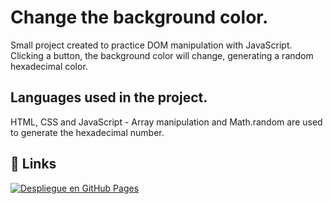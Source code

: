
# Change the background color.

Small project created to practice DOM manipulation with JavaScript. Clicking a button, the background color will change, generating a random hexadecimal color.



## Languages used in the project.
HTML, CSS and JavaScript - Array manipulation and Math.random are used to generate the hexadecimal number.



## 🔗 Links

[![Despliegue en GitHub Pages](https://img.shields.io/badge/Link_to_my_project-GitHub%20Pages-blue?style=for-the-badge&logo=github)](https://rockaranza.github.io/change_background_color/)
